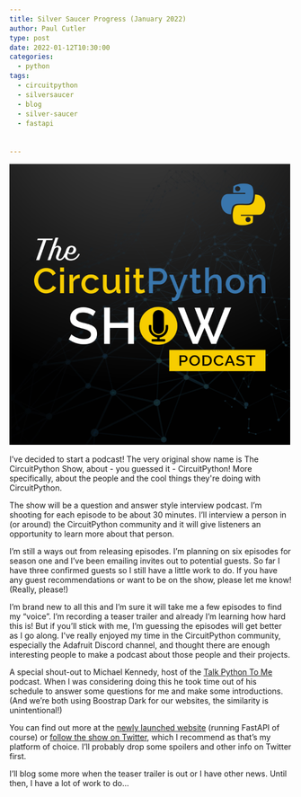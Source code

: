```yaml
---
title: Silver Saucer Progress (January 2022)
author: Paul Cutler 
type: post 
date: 2022-01-12T10:30:00
categories:
  - python
tags:
  - circuitpython
  - silversaucer
  - blog
  - silver-saucer
  - fastapi


---
```

![CircuitPython Show](cps-logo-500.png)

I’ve decided to start a podcast!  The very original show name is The CircuitPython Show, about - you guessed it - CircuitPython!  More specifically, about the people and the cool things they're doing with CircuitPython.

The show will be a question and answer style interview podcast.  I’m shooting for each episode to be about 30 minutes.  I’ll interview a person in (or around) the CircuitPython community and it will give listeners an opportunity to learn more about that person.

I’m still a ways out from releasing episodes.  I’m planning on six episodes for season one and I’ve been emailing invites out to potential guests.  So far I have three confirmed guests so I still have a little work to do.  If you have any guest recommendations or want to be on the show, please let me know! (Really, please!)

I’m brand new to all this and I’m sure it will take me a few episodes to find my “voice”.  I’m recording a teaser trailer and already I’m learning how hard this is!    But if you’ll stick with me, I’m guessing the episodes will get better as I go along.  I've really enjoyed my time in the CircuitPython community, especially the Adafruit Discord channel, and thought there are enough interesting people to make a podcast about those people and their projects.

A special shout-out to Michael Kennedy, host of the [Talk Python To Me](https://talkpython.fm) podcast.  When I was considering doing this he took time out of his schedule to answer some questions for me and make some introductions.  (And we’re both using Boostrap Dark for our websites, the similarity is unintentional!) 

You can find out more at the [newly launched website](https://circuitpythonshow.com) (running FastAPI of course) or [follow the show on Twitter](https://twitter.com/circuitpyshow), which I recommend as that’s my platform of choice.  I’ll probably drop some spoilers and other info on Twitter first.

I’ll blog some more when the teaser trailer is out or I have other news.  Until then, I have a lot of work to do…